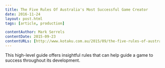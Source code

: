 ```yaml
---
title: The Five Rules Of Australia's Most Successful Game Creator
date: 2016-11-24
layout: post.html
tags: [article, production]

contentAuthor: Mark Serrels
contentDate: 2015-09-23
contentURLs: [http://www.kotaku.com.au/2015/09/the-five-rules-of-australias-most-successful-game-creator/]
---
```


This high-level guide offers insightful rules that can help guide a game to success throughout its development.
